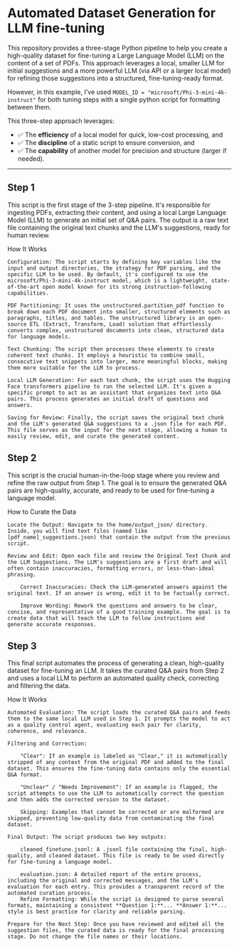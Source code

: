 # Automated Dataset Generation for LLM fine-tuning

This repository provides a three-stage Python pipeline to help you create a high-quality dataset for fine-tuning a Large Language Model (LLM) on the content of a set of PDFs. This approach leverages a local, smaller LLM for initial suggestions and a more powerful LLM (via API or a larger local model) for refining those suggestions into a structured, fine-tuning-ready format.

However, in this example, I've used `MODEL_ID = "microsoft/Phi-3-mini-4k-instruct"` for both tuning steps with a single python script for formatting between them.


This three-step approach leverages:
- ✅ The **efficiency** of a local model for quick, low-cost processing, and
- ✅ The **discipline** of a static script to ensure conversion, and
- ✅ The **capability** of another model for precision and structure (larger if needed).

---

## Step 1

This script is the first stage of the 3-step pipeline. It's responsible for ingesting PDFs, extracting their content, and using a local Large Language Model (LLM) to generate an initial set of Q&A pairs. The output is a raw text file containing the original text chunks and the LLM's suggestions, ready for human review.

How It Works

    Configuration: The script starts by defining key variables like the input and output directories, the strategy for PDF parsing, and the specific LLM to be used. By default, it's configured to use the microsoft/Phi-3-mini-4k-instruct model, which is a lightweight, state-of-the-art open model known for its strong instruction-following capabilities.

    PDF Partitioning: It uses the unstructured.partition_pdf function to break down each PDF document into smaller, structured elements such as paragraphs, titles, and tables. The unstructured library is an open-source ETL (Extract, Transform, Load) solution that effortlessly converts complex, unstructured documents into clean, structured data for language models.

    Text Chunking: The script then processes these elements to create coherent text chunks. It employs a heuristic to combine small, consecutive text snippets into larger, more meaningful blocks, making them more suitable for the LLM to process.

    Local LLM Generation: For each text chunk, the script uses the Hugging Face transformers pipeline to run the selected LLM. It's given a specific prompt to act as an assistant that organizes text into Q&A pairs. This process generates an initial draft of questions and answers.

    Saving for Review: Finally, the script saves the original text chunk and the LLM's generated Q&A suggestions to a .json file for each PDF. This file serves as the input for the next stage, allowing a human to easily review, edit, and curate the generated content.


## Step 2

This script is the crucial human-in-the-loop stage where you review and refine the raw output from Step 1. The goal is to ensure the generated Q&A pairs are high-quality, accurate, and ready to be used for fine-tuning a language model.

How to Curate the Data

    Locate the Output: Navigate to the home/output_json/ directory. Inside, you will find text files (named like [pdf_name]_suggestions.json) that contain the output from the previous script.

    Review and Edit: Open each file and review the Original Text Chunk and the LLM Suggestions. The LLM's suggestions are a first draft and will often contain inaccuracies, formatting errors, or less-than-ideal phrasing.

        Correct Inaccuracies: Check the LLM-generated answers against the original text. If an answer is wrong, edit it to be factually correct.

        Improve Wording: Rework the questions and answers to be clear, concise, and representative of a good training example. The goal is to create data that will teach the LLM to follow instructions and generate accurate responses.

## Step 3

This final script automates the process of generating a clean, high-quality dataset for fine-tuning an LLM. It takes the curated Q&A pairs from Step 2 and uses a local LLM to perform an automated quality check, correcting and filtering the data.

How It Works

    Automated Evaluation: The script loads the curated Q&A pairs and feeds them to the same local LLM used in Step 1. It prompts the model to act as a quality control agent, evaluating each pair for clarity, coherence, and relevance.

    Filtering and Correction:

        "Clear": If an example is labeled as "Clear," it is automatically stripped of any context from the original PDF and added to the final dataset. This ensures the fine-tuning data contains only the essential Q&A format.

        "Unclear" / "Needs Improvement": If an example is flagged, the script attempts to use the LLM to automatically correct the question and then adds the corrected version to the dataset.

        Skipping: Examples that cannot be corrected or are malformed are skipped, preventing low-quality data from contaminating the final dataset.

    Final Output: The script produces two key outputs:

        cleaned_finetune.jsonl: A .jsonl file containing the final, high-quality, and cleaned dataset. This file is ready to be used directly for fine-tuning a language model.

        evaluation.json: A detailed report of the entire process, including the original and corrected messages, and the LLM's evaluation for each entry. This provides a transparent record of the automated curation process.
        Refine Formatting: While the script is designed to parse several formats, maintaining a consistent **Question 1:**... **Answer 1:**... style is best practice for clarity and reliable parsing.

    Prepare for the Next Step: Once you have reviewed and edited all the suggestion files, the curated data is ready for the final processing stage. Do not change the file names or their locations.
